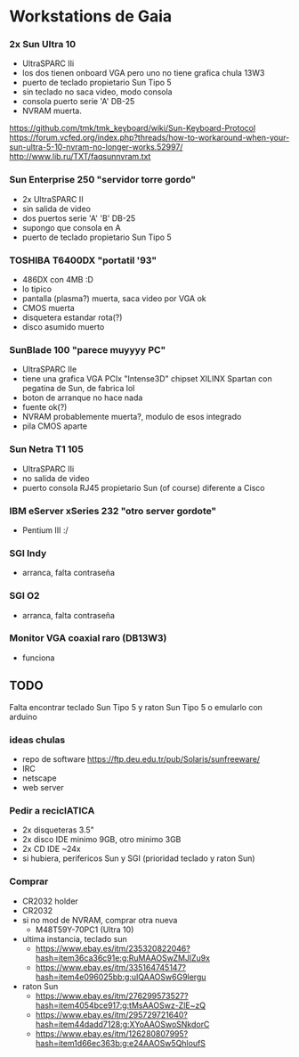 # Workstations de Gaia
### 2x Sun Ultra 10
- UltraSPARC IIi
- los dos tienen onboard VGA pero uno no tiene grafica chula 13W3
- puerto de teclado propietario Sun Tipo 5
- sin teclado no saca video, modo consola
- consola puerto serie 'A' DB-25
- NVRAM muerta.

https://github.com/tmk/tmk_keyboard/wiki/Sun-Keyboard-Protocol
https://forum.vcfed.org/index.php?threads/how-to-workaround-when-your-sun-ultra-5-10-nvram-no-longer-works.52997/
http://www.lib.ru/TXT/faqsunnvram.txt

### Sun Enterprise 250 "servidor torre gordo"
- 2x UltraSPARC II
- sin salida de video
- dos puertos serie 'A' 'B' DB-25
- supongo que consola en A
- puerto de teclado propietario Sun Tipo 5

### TOSHIBA T6400DX "portatil '93"
- 486DX con 4MB :D
- lo tipico
- pantalla (plasma?) muerta, saca video por VGA ok
- CMOS muerta
- disquetera estandar rota(?)
- disco asumido muerto

### SunBlade 100 "parece muyyyy PC"
- UltraSPARC IIe
- tiene una grafica VGA PCIx "Intense3D" chipset XILINX Spartan con pegatina de Sun, de fabrica lol
- boton de arranque no hace nada
- fuente ok(?)
- NVRAM probablemente muerta?, modulo de esos integrado
- pila CMOS aparte

### Sun Netra T1 105
- UltraSPARC IIi
- no salida de video
- puerto consola RJ45 propietario Sun (of course) diferente a Cisco
	
### IBM eServer xSeries 232 "otro server gordote"
- Pentium III :/
	
	
### SGI Indy
- arranca, falta contraseña
### SGI O2
- arranca, falta contraseña

### Monitor VGA coaxial raro (DB13W3)
- funciona

## TODO	
Falta encontrar teclado Sun Tipo 5 y raton Sun Tipo 5 o emularlo con arduino

### ideas chulas
- repo de software https://ftp.deu.edu.tr/pub/Solaris/sunfreeware/
- IRC
- netscape
- web server

### Pedir a reciclATICA
- 2x disqueteras 3.5"
- 2x disco IDE minimo 9GB, otro minimo 3GB
- 2x CD IDE ~24x
- si hubiera, perifericos Sun y SGI (prioridad teclado y raton Sun)

### Comprar
- CR2032 holder
- CR2032
- si no mod de NVRAM, comprar otra nueva
  - M48T59Y-70PC1 (Ultra 10)
- ultima instancia, teclado sun
  - https://www.ebay.es/itm/235320822046?hash=item36ca36c91e:g:RuMAAOSwZMJlZu9x
  - https://www.ebay.es/itm/335164745147?hash=item4e096025bb:g:uIQAAOSw6G9lergu
- raton Sun
  - https://www.ebay.es/itm/276299573527?hash=item4054bce917:g:tMsAAOSwz-ZlE~zQ
  - https://www.ebay.es/itm/295729721640?hash=item44dadd7128:g:XYoAAOSwoSNkdorC
  - https://www.ebay.es/itm/126280807995?hash=item1d66ec363b:g:e24AAOSw5QhloufS

